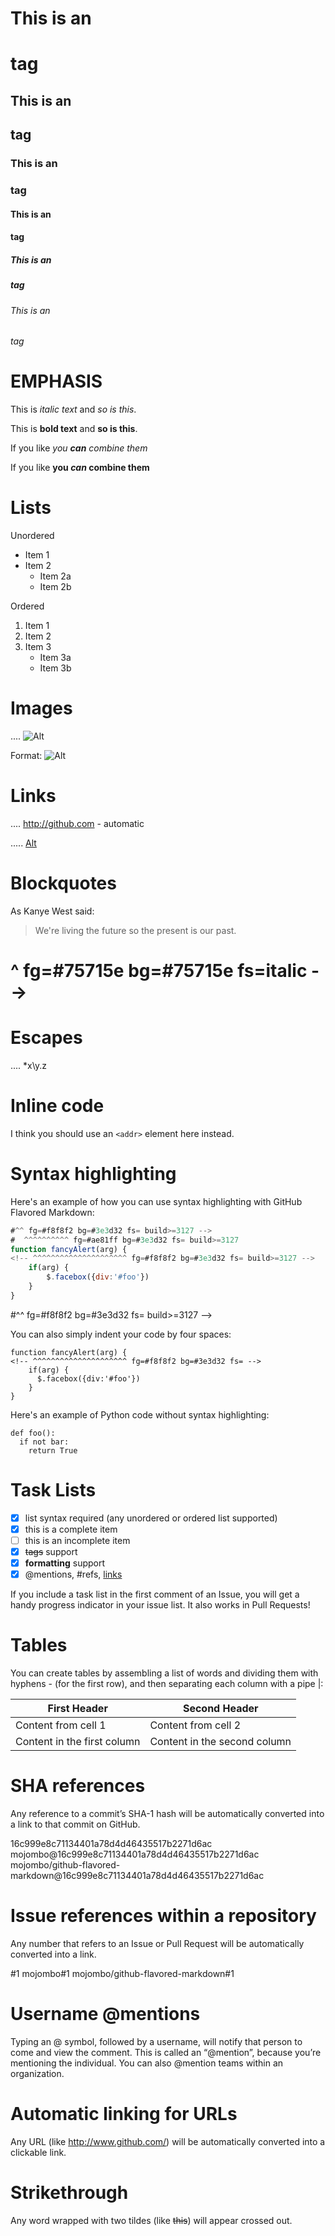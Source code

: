 <!-- COLOR SCHEME TEST "MonokaiFree/MonokaiFree.tmTheme" "Markdown" -->

# This is an <h1> tag
<!-- ^ fg=#a6e22e fs=bold build>=3127 -->

## This is an <h2> tag
<!-- ^ fg=#a6e22e fs=bold build>=3127 -->

### This is an <h3> tag
<!-- ^ fg=#a6e22e fs=bold build>=3127 -->

#### This is an <h4> tag
<!-- ^ fg=#a6e22e fs=bold build>=3127 -->

##### This is an <h5> tag
<!--  ^ fg=#a6e22e fs=bold build>=3127 -->

###### This is an <h6> tag
<!-- ^ fg=#75715e fs=bold build>=3127 -->
<!--   ^ fg=#a6e22e fs=bold build>=3127 -->

# EMPHASIS

This is *italic text* and _so is this_.
<!-- ^^^ fg=#f8f8f2 fs= -->
<!--    ^ fg=#75715e fs=italic -->
<!--     ^^^^^^^^^^^ fg=#f8f8f2 fs=italic -->
<!--                ^ fg=#75715e fs=italic -->
<!--                 ^^^^^ fg=#f8f8f2 fs= -->
<!--                      ^ fg=#75715e fs=italic -->
<!--                       ^^^^^^^^^^ fg=#f8f8f2 fs=italic -->
<!--                                 ^ fg=#75715e fs=italic -->
<!--                                  ^ fg=#f8f8f2 fs= -->

This is **bold text** and __so is this__.
<!-- ^^^ fg=#f8f8f2 fs= -->
<!--    ^^ fg=#75715e fs=bold -->
<!--      ^^^^^^^^^ fg=#f8f8f2 fs=bold -->
<!--               ^^ fg=#75715e fs=bold -->
<!--                 ^^^^^ fg=#f8f8f2 fs= -->
<!--                      ^^ fg=#75715e fs=bold -->
<!--                        ^^^^^^^^^^ fg=#f8f8f2 fs=bold -->
<!--                                  ^^ fg=#75715e fs=bold -->
<!--                                    ^ fg=#f8f8f2 fs= -->

If you like *you **can** combine them*
<!-- ^^^^^^^ fg=#f8f8f2 fs= -->
<!--        ^ fg=#75715e fs=italic -->
<!--         ^^^^ fg=#f8f8f2 fs=italic -->
<!--             ^^ fg=#75715e fs=italic bold -->
<!--               ^^^ fg=#f8f8f2 fs=italic bold -->
<!--                  ^^ fg=#75715e fs=italic bold -->
<!--                    ^^^^^^^^^^^^^ fg=#f8f8f2 fs=italic -->
<!--                                 ^ fg=#75715e fs=italic -->

If you like **you *can* combine them**
<!-- ^^^^^^^ fg=#f8f8f2 fs= -->
<!--        ^^ fg=#75715e fs=bold -->
<!--          ^^^^ fg=#f8f8f2 fs=bold -->
<!--              ^ fg=#75715e fs=bold italic -->
<!--               ^^^ fg=#f8f8f2 fs=bold italic -->
<!--                  ^ fg=#75715e fs=bold italic -->
<!--                   ^^^^^^^^^^^^^ fg=#f8f8f2 fs=bold -->
<!--                                ^^ fg=#75715e fs=bold -->

# Lists

Unordered

* Item 1
* Item 2
  * Item 2a
  * Item 2b

Ordered

1. Item 1
2. Item 2
3. Item 3
   * Item 3a
   * Item 3b

# Images

.... ![Alt](url)
<!-- ^^ fg=#f8f8f2 fs= -->
<!--   ^^^ fg=#e6db74 fs= -->
<!--      ^^ fg=#f8f8f2 fs= -->
<!--        ^^^ fg=#66d9ef fs=underline -->
<!--           ^ fg=#f8f8f2 fs= -->

Format: ![Alt](url)
<!-- ^^^^^ fg=#f8f8f2 fs= -->
<!--      ^^^ fg=#e6db74 fs= -->
<!--         ^^ fg=#f8f8f2 fs= -->
<!--           ^^^ fg=#66d9ef fs=underline -->
<!--              ^ fg=#f8f8f2 fs= -->

# Links

.... http://github.com - automatic
<!-- ^^^^^^^^^^^^^^^^^ fg=#66d9ef fs=underline build>=3127 -->
<!--                  ^^^^^^^^^^^^ fg=#f8f8f2 fs= -->

..... [Alt](url)
<!--  ^ fg=#f8f8f2 fs= -->
<!--   ^^^ fg=#e6db74 fs= -->
<!--      ^^ fg=#f8f8f2 fs= -->
<!--        ^^^ fg=#66d9ef fs=underline -->
<!--           ^ fg=#f8f8f2 fs= -->

# Blockquotes

As Kanye West said:

  > We're living the future so
  > the present is our past.
# ^ fg=#75715e bg=#75715e fs=italic -->
<!-- ^^^^^^^^^^^^^^^^^^^^^^^ fg=#f8f8f2 fs=italic -->

# Escapes

.... \*x\\y\.z
<!-- ^^ fg=#ae81ff fs= -->
<!--   ^ fg=#f8f8f2 fs= -->
<!--    ^^ fg=#ae81ff fs= -->
<!--      ^ fg=#f8f8f2 fs= -->
<!--       ^^ fg=#ae81ff fs= -->
<!--         ^ fg=#f8f8f2 fs= -->

# Inline code

I think you should use an `<addr>` element here instead.
<!--                  ^^^^ fg=#f8f8f2 fs= -->
<!--                      ^ fg=#75715e fs= -->
<!--                       ^^^^^^ fg=#f8f8f2 fs= -->
<!--                             ^ fg=#75715e fs= -->
<!--                              ^^^ fg=#f8f8f2 fs= -->

# Syntax highlighting

Here's an example of how you can use syntax highlighting with GitHub Flavored Markdown:

```javascript
#^^ fg=#f8f8f2 bg=#3e3d32 fs= build>=3127 -->
#  ^^^^^^^^^^ fg=#ae81ff bg=#3e3d32 fs= build>=3127
function fancyAlert(arg) {
<!-- ^^^^^^^^^^^^^^^^^^^^^ fg=#f8f8f2 bg=#3e3d32 fs= build>=3127 -->
    if(arg) {
        $.facebox({div:'#foo'})
    }
}
```
#^^ fg=#f8f8f2 bg=#3e3d32 fs= build>=3127 -->

You can also simply indent your code by four spaces:

    function fancyAlert(arg) {
    <!-- ^^^^^^^^^^^^^^^^^^^^^ fg=#f8f8f2 bg=#3e3d32 fs= -->
        if(arg) {
          $.facebox({div:'#foo'})
        }
    }
<!--^ fg=#f8f8f2 bg=#3e3d32 fs= build>=3127 -->

Here's an example of Python code without syntax highlighting:

    def foo():
      if not bar:
        return True

# Task Lists

- [x] list syntax required (any unordered or ordered list supported)
- [x] this is a complete item
- [ ] this is an incomplete item
- [x] <del>tags</del> support
  <!--^ fg=#f8f8f2 fs= -->
  <!-- ^^^ fg=#f92672 fs= build>=3127 -->
  <!--    ^^^^^^^ fg=#f8f8f2 fs= -->
  <!--           ^^^ fg=#f92672 fs= build>=3127 -->
  <!--              ^^^^^^^^^ fg=#f8f8f2 fs= -->
- [x] **formatting** support
  <!--^^ fg=#75715e fs=bold -->
  <!--  ^^^^^^^^^^ fg=#f8f8f2 fs=bold -->
  <!--            ^^ fg=#75715e fs=bold -->
  <!--              ^^^^^^^^ fg=#f8f8f2 fs= -->
- [x] @mentions, #refs, [links]()
  <!-- ^^^^^^^^^^^^^^^^^^ fg=#f8f8f2 fs= -->
  <!--                   ^^^^^^^^ fg=#f8f8f2 fs= build>=3127 -->

If you include a task list in the first comment of an Issue, you will get a handy progress indicator in your issue list. It also works in Pull Requests!

# Tables

You can create tables by assembling a list of words and dividing them with hyphens - (for the first row), and then separating each column with a pipe |:

First Header | Second Header
------------ | -------------
Content from cell 1 | Content from cell 2
Content in the first column | Content in the second column

# SHA references

Any reference to a commit’s SHA-1 hash will be automatically converted into a link to that commit on GitHub.

16c999e8c71134401a78d4d46435517b2271d6ac
mojombo@16c999e8c71134401a78d4d46435517b2271d6ac
mojombo/github-flavored-markdown@16c999e8c71134401a78d4d46435517b2271d6ac

# Issue references within a repository

Any number that refers to an Issue or Pull Request will be automatically converted into a link.

#1
mojombo#1
mojombo/github-flavored-markdown#1

# Username @mentions

Typing an @ symbol, followed by a username, will notify that person to come and view the comment. This is called an “@mention”, because you’re mentioning the individual. You can also @mention teams within an organization.
<!-- ^^^^^^^^^^^^^^^^^^^^^^^^^^^^^^^^^^^^^^^^^^^^^^^^^^^^^^^^^^^^^^^^^^^^^^^^^^^^^^^^^^^^^^^^^^^^^^^^^^^^^^^^^^^^^^^^^^^^^^^^^^^^^^^^^^^^^^^^^^^^^^^^^^^^^^^^^^^^^^^^^^^^^^^^^^^^^^^^^^^^^^^^^^^^^^^^^^^^^^^^^^^^^^^^^^^^^^^^ fg=#f8f8f2 fs= -->

# Automatic linking for URLs

Any URL (like http://www.github.com/) will be automatically converted into a clickable link.
<!-- ^^^^^^^^^ fg=#f8f8f2 fs= -->
<!--          ^^^^^^^^^^^^^^^^^^^^^^ fg=#66d9ef fs=underline build>=3127-->
<!--                                ^^^^^^^^^^^^^^^^^^^^^^^^^^^^^^^^^^^^^^^^^^^^^^^^^^^^^^^^ fg=#f8f8f2 fs= -->

# Strikethrough

Any word wrapped with two tildes (like ~~this~~) will appear crossed out.
<!-- ^^^^^^^^^^^^^^^^^^^^^^^^^^^^^^^^^^^^^^^^^^^^^^^^^^^^^^^^^^^^^^^^^^^^ fg=#f8f8f2 fs= -->
